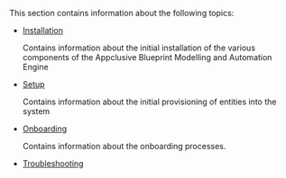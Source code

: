 This section contains information about the following topics:

* [Installation](Installation/)

	Contains information about the initial installation of the various components of the Appclusive Blueprint Modelling and Automation Engine

* [Setup](Setup/)

	Contains information about the initial provisioning of entities into the system

* [Onboarding](Onboarding/)

	Contains information about the onboarding processes.

* [Troubleshooting](Troubleshooting/)
